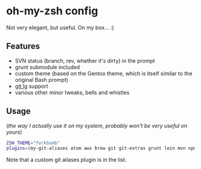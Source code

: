 # oh-my-zsh config
Not very elegant, but useful. On my box... :)

## Features
* SVN status (branch, rev, whether it's dirty) in the prompt
* grunt submodule included
* custom theme (based on the Gentoo theme, which is itself similar to the original Bash prompt)
* [git lg](https://coderwall.com/p/euwpig) support
* various other minor tweaks, bells and whistles

## Usage
(_the way I actually use it on my system, probably won't be very useful on yours_)
```bash
ZSH_THEME="forkbomb"
plugins=(my-git-aliases atom aws brew git git-extras grunt lein mvn npm node osx rails ruby rvm sublime svn vagrant)
```
Note that a custom git aliases plugin is in the list.
